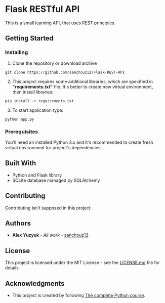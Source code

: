 # Flask RESTful API

This is a small learning API, that uses REST principles.

## Getting Started

### Installing

1. Clone the repository or download archive 
```
git clone https://github.com/sanchouz12/Flask-REST-API
```
2. This project requires some additional libraries, which are specified in **"requirements.txt"** file. It's better to create new virtual environment, then install libraries:
```
pip install -r requirements.txt
```
3. To start application type:
```
python app.py
```

### Prerequisites

You'll need an installed Python 3.x and it's recommended to create fresh virtual environment for project's dependencies.

## Built With

* Python and Flask library
* SQLite database managed by SQLAlchemy

## Contributing

Contributing isn't supposed in this project.

## Authors

* **Alex Yuzyuk** - *All work* - [sanchouz12](https://github.com/sanchouz12)

## License

This project is licensed under the MIT License - see the [LICENSE.md](LICENSE.md) file for details

## Acknowledgments

* This project is created by following [The complete Python course](https://www.udemy.com/course/the-complete-python-course/).
